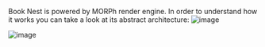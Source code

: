Book Nest is powered by MORPh render engine. 
In order to understand how it works you can take a look at its abstract architecture:
![image](https://github.com/user-attachments/assets/b0b58d76-5dae-4d0b-9280-c7ce236f581a)

![image](https://github.com/user-attachments/assets/fe2d1b6a-2027-4593-82ea-ba53c5677101)



